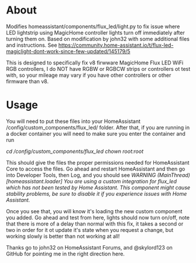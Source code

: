 # About
Modifies homeassistant/components/flux_led/light.py to fix issue where LED lightstrip using MagicHome controller lights turn off immediately after turning them on. Based on modification by john32 with some additional files and instructions. See https://community.home-assistant.io/t/flux-led-magiclight-dont-work-since-few-updated/145179/5

This is designed to specifically fix v8 firwware MagicHome Flux LED WiFi RGB controllers, I do NOT have RGBW or RGBCW strips or controllers ot test with, so your mileage may vary if you have other controllers or other firmware than v8.

# Usage
You will need to put these files into your HomeAssistant /config/custom_components/flux_led/ folder.
After that, if you are running in a docker container you will need to make sure you enter the container and run 

*cd /config/custom_components/flux_led*
*chown root:root*


This should give the files the proper permissions needed for HomeAssistant Core to access the files.
Go ahead and restart HomeAssistant and then go into Developer Tools, then Log, and you should see
*WARNING (MainThread) [homeassistant.loader] You are using a custom integration for flux_led which has not been tested by Home Assistant. This component might cause stability problems, be sure to disable it if you experience issues with Home Assistant.*

Once you see that, you will know it's loading the new custom component you added. Go ahead and test from here, lights should now turn on/off, note that there is more of a delay than normal with this fix, it takes a second or two in order for it ot update it's state when you request a change, but working slowly is better than not working at all!

Thanks go to john32 on HomeAssistant Forums, and @skylord123 on GitHub for pointing me in the right direction here.
